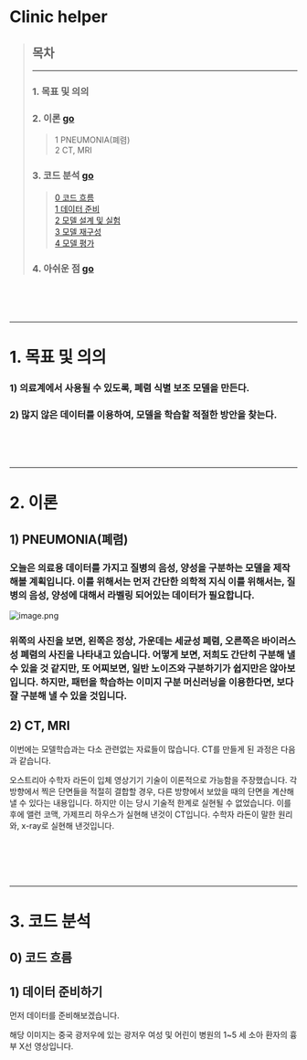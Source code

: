 Clinic helper
=

> ## 목차
> --- 
> ### 1. 목표 및 의의   
> ### 2. 이론 [go](#3-이론)
>   > 1 PNEUMONIA(폐렴)    
>   > 2 CT, MRI
> ### 3. 코드 분석 [go](#4-코드-분석)
>   > [0 코드 흐름](#0-코드-흐름)   
>   > [1 데이터 준비](#1-데이터-준비-및-전처리)    
>   > [2 모델 설계 및 실험](#2-모델-설계-및-실험)   
>   > [3 모델 재구성](#3-모델-재구성)    
>   > [4 모델 평가](#3-모델-평가)   
> ### 4. 아쉬운 점 [go](#4-아쉬운-점)

<br><br><br>

- - - -

# 1. 목표 및 의의

### 1) 의료계에서 사용될 수 있도록, 폐렴 식별 보조 모델을 만든다.

### 2) 많지 않은 데이터를 이용하여, 모델을 학습할 적절한 방안을 찾는다.

<br><br><br>

- - - - 
# 2. 이론

## 1) PNEUMONIA(폐렴)

### 오늘은 의료용 데이터를 가지고 질병의 음성, 양성을 구분하는 모델을 제작해볼 계획입니다. 이를 위해서는 먼저 간단한 의학적 지식 이를 위해서는, 질병의 음성, 양성에 대해서 라벨링 되어있는 데이터가 필요합니다.

![image.png](attachment:image.png)

### 위쪽의 사진을 보면, 왼쪽은 정상, 가운데는 세균성 폐렴, 오른쪽은 바이러스성 폐렴의 사진을 나타내고 있습니다. 어떻게 보면, 저희도 간단히 구분해 낼 수 있을 것 같지만, 또 어찌보면, 일반 노이즈와 구분하기가 쉽지만은 않아보입니다. 하지만, 패턴을 학습하는 이미지 구분 머신러닝을 이용한다면, 보다 잘 구분해 낼 수 있을 것입니다.


## 2) CT, MRI

이번에는 모델학습과는 다소 관련없는 자료들이 많습니다.
CT를 만들게 된 과정은 다음과 같습니다.

오스트리아 수학자 라돈이 입체 영상기기 기술이 이론적으로 가능함을 주장했습니다. 각 방향에서 찍은 단면들을 적절히 결합할 경우, 다른 방향에서 보았을 때의 단면을 계산해낼 수 있다는 내용입니다. 하지만 이는 당시 기술적 한계로 실현될 수 없었습니다.
이를 후에 앨런 코맥, 가제프리 하우스가 실현해 낸것이 CT입니다. 수학자 라돈이 말한 원리와, x-ray로 실현해 낸것입니다.




<br><br><br><br>

- - - -
# 3. 코드 분석


## 0) 코드 흐름

## 1) 데이터 준비하기
먼저 데이터를 준비해보겠습니다.

해당 이미지는 중국 광저우에 있는 광저우 여성 및 어린이 병원의 1~5 세 소아 환자의 흉부 X선 영상입니다. 
